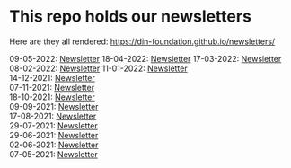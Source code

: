 # This repo holds our newsletters

Here are they all rendered: https://din-foundation.github.io/newsletters/

09-05-2022: [Newsletter](index-09-05-2022.html)
18-04-2022: [Newsletter](index-18-04-2022.html)
17-03-2022: [Newsletter](index-17-03-2022.html)
08-02-2022: [Newsletter](index-08-02-2022.html)
11-01-2022: [Newsletter](index-11-01-2022.html)    
14-12-2021: [Newsletter](index-14-12-2021.html)    
07-11-2021: [Newsletter](index-07-11-2021.html)    
18-10-2021: [Newsletter](index-18-10-2021.html)    
09-09-2021: [Newsletter](index-09-09-2021.html)    
17-08-2021: [Newsletter](index-17-08-2021.html)    
29-07-2021: [Newsletter](index-29-07-2021.html)    
29-06-2021: [Newsletter](index-29-06-2021.html)    
02-06-2021: [Newsletter](index-02-06-2021.html)    
07-05-2021: [Newsletter](index-07-05-2021.html)
